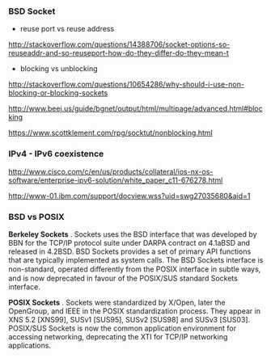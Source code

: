 ### BSD Socket
- reuse port vs reuse address

http://stackoverflow.com/questions/14388706/socket-options-so-reuseaddr-and-so-reuseport-how-do-they-differ-do-they-mean-t

- blocking vs unblocking

http://stackoverflow.com/questions/10654286/why-should-i-use-non-blocking-or-blocking-sockets

http://www.beej.us/guide/bgnet/output/html/multipage/advanced.html#blocking

https://www.scottklement.com/rpg/socktut/nonblocking.html

### IPv4 - IPv6 coexistence
http://www.cisco.com/c/en/us/products/collateral/ios-nx-os-software/enterprise-ipv6-solution/white_paper_c11-676278.html

http://www-01.ibm.com/support/docview.wss?uid=swg27035680&aid=1

### BSD vs POSIX
__Berkeley Sockets__ . Sockets uses the BSD interface that was developed by BBN for the TCP/IP protocol suite under DARPA contract on 4.1aBSD and released in 4.2BSD. BSD Sockets provides a set of primary API functions that are typically implemented as system calls. The BSD Sockets interface is non-standard, operated diﬀerently from the POSIX interface in subtle ways, and is now deprecated in favour of the POSIX/SUS standard Sockets interface.

__POSIX Sockets__ . Sockets were standardized by X/Open, later the OpenGroup, and IEEE in the POSIX standardization process. They appear in XNS 5.2 [XNS99], SUSv1 [SUS95], SUSv2 [SUS98] and SUSv3 [SUS03]. POSIX/SUS Sockets is now the common application environment for accessing networking, deprecating the XTI for TCP/IP networking applications.

